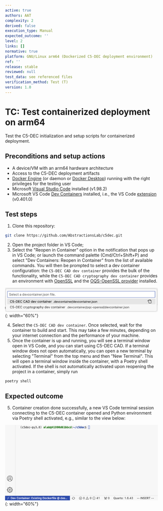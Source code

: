 ```yaml
---
active: true
authors: AAT
complexity: 2
derived: false
execution_type: Manual
expected_outcome: ''
level: 2
links: []
normative: true
platform: GNU/Linux arm64 (Dockerized C5-DEC deployment environment)
ref: ''
release: stable
reviewed: null
test_data: see referenced files
verification_method: Test (T)
version: 1.0
---
```


# TC: Test containerized deployment on arm64

Test the C5-DEC initialization and setup scripts for containerized deployment.

## Preconditions and setup actions
- A device/VM with an arm64 hardware architecture
- Access to the C5-DEC deployment artifacts
- [Docker Engine](https://docs.docker.com/engine/) (or daemon or [Docker Desktop](https://www.docker.com/products/docker-desktop/)) running with the right privileges for the testing user
- Microsoft [Visual Studio Code](https://code.visualstudio.com/) installed (v1.98.2)
- Microsoft VS Code [Dev Containers](https://code.visualstudio.com/docs/devcontainers/containers) installed, i.e., the VS Code [extension](https://marketplace.visualstudio.com/items?itemName=ms-vscode-remote.remote-containers) (v0.401.0)

## Test steps

1. Clone this repository:

```sh
git clone https://github.com/AbstractionsLab/c5dec.git 
```

2. Open the project folder in VS Code;
3. Select the "Reopen in Container" option in the notification that pops up in VS Code; or launch the command palette (Cmd/Ctrl+Shift+P) and select "Dev Containers: Reopen in Container" from the list of available commands. You will then be prompted to select a dev container configuration: the `C5-DEC CAD dev container` provides the bulk of the functionality, while the `C5-DEC CAD cryptography dev container` provides an environment with [OpenSSL](https://docs.openssl.org/master/man7/ossl-guide-libcrypto-introduction/) and the [OQS-OpenSSL provider](https://github.com/open-quantum-safe/oqs-provider) installed.

![Selecting between C5-DEC dev containers](assets/c5dec-devcontainer-options.png "Selecting between C5-DEC dev containers"){: width="60%"}

4. Select the `C5-DEC CAD dev container`. Once selected, wait for the container to build and start. This may take a few minutes, depending on your internet connection and the performance of your machine.
5. Once the container is up and running, you will see a terminal window open in VS Code, and you can start using C5-DEC CAD. If a terminal window does not open automatically, you can open a new terminal by selecting "Terminal" from the top menu and then "New Terminal". This will open a terminal window inside the container, with a Poetry shell activated. If the shell is not automatically activated upon reopening the project in a container, simply run

```sh
poetry shell
```

## Expected outcome

5. Container creation done successfully, a new VS Code terminal session connecting to the C5-DEC container opened and Python environment via Poetry shell activated, e.g., similar to the view below:

![C5-DEC dev container open in VS Code](assets/c5dec-containerized-dev-env-terminal.png "C5-DEC dev container open in VS Codes"){: width="60%"}
